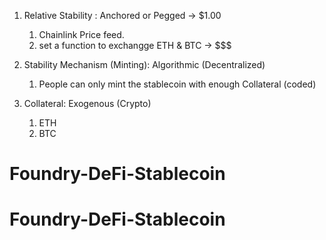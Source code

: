 1. Relative Stability : Anchored or Pegged -> $1.00
    1. Chainlink Price feed.
    2. set a function to exchangge ETH & BTC -> $$$

2. Stability Mechanism (Minting): Algorithmic (Decentralized)
    1. People can only mint the stablecoin with enough Collateral (coded)

3. Collateral: Exogenous (Crypto)
    1. ETH
    2. BTC
# Foundry-DeFi-Stablecoin
# Foundry-DeFi-Stablecoin
